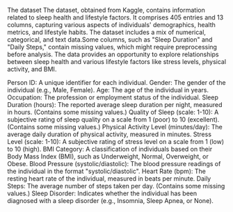 The dataset 
The dataset, obtained from Kaggle, contains information related to sleep health and lifestyle factors. It comprises 405 entries and 13 columns, capturing various aspects of individuals' demographics, health metrics, and lifestyle habits. The dataset includes a mix of numerical, categorical, and text data.Some columns, such as "Sleep Duration" and "Daily Steps," contain missing values, which might require preprocessing before analysis.
The data provides an opportunity to explore relationships between sleep health and various lifestyle factors like stress levels, physical activity, and BMI.

Person ID: A unique identifier for each individual.
Gender: The gender of the individual (e.g., Male, Female).
Age: The age of the individual in years.
Occupation: The profession or employment status of the individual.
Sleep Duration (hours): The reported average sleep duration per night, measured in hours. (Contains some missing values.)
Quality of Sleep (scale: 1-10): A subjective rating of sleep quality on a scale from 1 (poor) to 10 (excellent). (Contains some missing values.)
Physical Activity Level (minutes/day): The average daily duration of physical activity, measured in minutes.
Stress Level (scale: 1-10): A subjective rating of stress level on a scale from 1 (low) to 10 (high).
BMI Category: A classification of individuals based on their Body Mass Index (BMI), such as Underweight, Normal, Overweight, or Obese.
Blood Pressure (systolic/diastolic): The blood pressure readings of the individual in the format "systolic/diastolic".
Heart Rate (bpm): The resting heart rate of the individual, measured in beats per minute.
Daily Steps: The average number of steps taken per day. (Contains some missing values.)
Sleep Disorder: Indicates whether the individual has been diagnosed with a sleep disorder (e.g., Insomnia, Sleep Apnea, or None).
